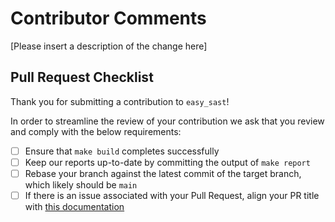 # Contributor Comments

[Please insert a description of the change here]

## Pull Request Checklist

Thank you for submitting a contribution to `easy_sast`!

In order to streamline the review of your contribution we ask that you review
and comply with the below requirements:

 - [ ] Ensure that `make build` completes successfully
 - [ ] Keep our reports up-to-date by committing the output of `make report`
 - [ ] Rebase your branch against the latest commit of the target branch, which
   likely should be `main`
 - [ ] If there is an issue associated with your Pull Request, align your PR
   title with [this
   documentation](https://help.github.com/en/articles/closing-issues-using-keywords)

